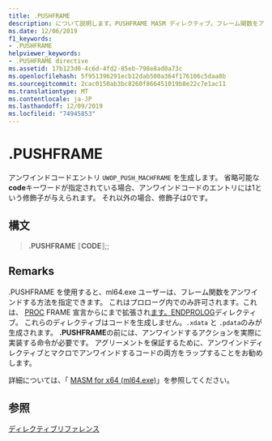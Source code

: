 ```yaml
---
title: .PUSHFRAME
description: について説明します。PUSHFRAME MASM ディレクティブ。フレーム関数をアンワインドする方法を指定するために使用されます。
ms.date: 12/06/2019
f1_keywords:
- .PUSHFRAME
helpviewer_keywords:
- .PUSHFRAME directive
ms.assetid: 17b123d0-4c6d-4fd2-85eb-798e8ad0a73c
ms.openlocfilehash: 5f951396291ecb12dab500a364f176106c5daa8b
ms.sourcegitcommit: 2cac0150ab3bc8260f866451019b8e22c7e1ac11
ms.translationtype: MT
ms.contentlocale: ja-JP
ms.lasthandoff: 12/09/2019
ms.locfileid: "74945853"
---
```

# <a name="pushframe"></a>.PUSHFRAME

アンワインドコードエントリ `UWOP_PUSH_MACHFRAME` を生成します。 省略可能な**code**キーワードが指定されている場合、アンワインドコードのエントリには1という修飾子が与えられます。 それ以外の場合、修飾子は0です。

## <a name="syntax"></a>構文

> **.PUSHFRAME** ⟦**CODE**⟧;;

## <a name="remarks"></a>Remarks

.PUSHFRAME を使用すると、ml64.exe ユーザーは、フレーム関数をアンワインドする方法を指定できます。 これはプロローグ内でのみ許可されます。これは、 [PROC](../../assembler/masm/proc.md) FRAME 宣言からにまで拡張され[ます。ENDPROLOG](../../assembler/masm/dot-endprolog.md)ディレクティブ。 これらのディレクティブはコードを生成しません。`.xdata` と `.pdata`のみが生成されます。 **.PUSHFRAME**の前には、アンワインドするアクションを実際に実装する命令が必要です。 アグリーメントを保証するために、アンワインドディレクティブとマクロでアンワインドするコードの両方をラップすることをお勧めします。

詳細については、「 [MASM for x64 (ml64.exe)](../../assembler/masm/masm-for-x64-ml64-exe.md)」を参照してください。

## <a name="see-also"></a>参照

[ディレクティブリファレンス](directives-reference.md)
